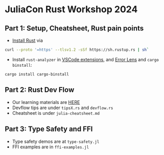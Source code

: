 # JuliaCon Rust Workshop 2024

## Part 1: Setup, Cheatsheet, Rust pain points
* [Install Rust](https://www.rust-lang.org/tools/install) via 

```bash 
curl --proto '=https' --tlsv1.2 -sSf https://sh.rustup.rs | sh`
```

* Install `rust-analyzer` in [VSCode extensions](https://rust-analyzer.github.io), and [Error Lens](https://marketplace.visualstudio.com/items?itemName=usernamehw.errorlens) and `cargo binstall`:

```
cargo install cargo-binstall
```

## Part 2: Rust Dev Flow
* Our learning materials are [HERE](https://rust-training.ferrous-systems.com/latest/slides/)
* Devflow tips are under `tipsX.rs` and `devflow.rs`
* Cheatsheet is under `julia-cheatsheet.md`

## Part 3: Type Safety and FFI
* Type safety demos are at `type-safety.jl`
* FFI examples are in `ffi-examples.jl`
